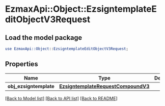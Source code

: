 # EzmaxApi::Object::EzsigntemplateEditObjectV3Request

## Load the model package
```perl
use EzmaxApi::Object::EzsigntemplateEditObjectV3Request;
```

## Properties
Name | Type | Description | Notes
------------ | ------------- | ------------- | -------------
**obj_ezsigntemplate** | [**EzsigntemplateRequestCompoundV3**](EzsigntemplateRequestCompoundV3.md) |  | 

[[Back to Model list]](../README.md#documentation-for-models) [[Back to API list]](../README.md#documentation-for-api-endpoints) [[Back to README]](../README.md)


